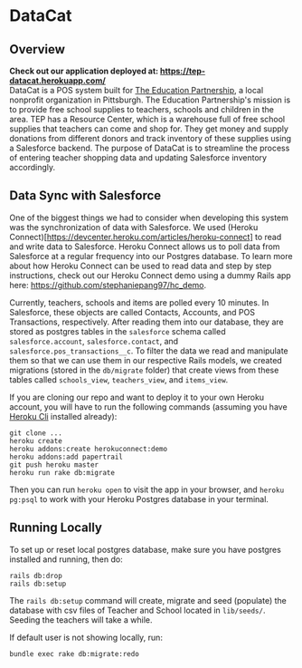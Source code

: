 # DataCat 

## Overview
**Check out our application deployed at: https://tep-datacat.herokuapp.com/**  
DataCat is a POS system built for [The Education Partnership](https://www.theeducationpartnership.org/), a local nonprofit organization in Pittsburgh. The Education Partnership's mission is to provide free school supplies to teachers, schools and children in the area. TEP has a Resource Center, which is a warehouse full of free school supplies that teachers can come and shop for. They get money and supply donations from different donors and track inventory of these supplies using a Salesforce backend. The purpose of DataCat is to streamline the process of entering teacher shopping data and updating Salesforce inventory accordingly. 

## Data Sync with Salesforce 
One of the biggest things we had to consider when developing this system was the synchronization of data with Salesforce. We used (Heroku Connect)[https://devcenter.heroku.com/articles/heroku-connect] to read and write data to Salesforce. Heroku Connect allows us to poll data from Salesforce at a regular frequency into our Postgres database. To learn more about how Heroku Connect can be used to read data and step by step instructions, check out our Heroku Connect demo using a dummy Rails app here: https://github.com/stephaniepang97/hc_demo.   

Currently, teachers, schools and items are polled every 10 minutes. In Salesforce, these objects are called Contacts, Accounts, and POS Transactions, respectively. After reading them into our database, they are stored as postgres tables in the `salesforce` schema called `salesforce.account`, `salesforce.contact`, and `salesforce.pos_transactions__c`. To filter the data we read and manipulate them so that we can use them in our respective Rails models, we created migrations (stored in the `db/migrate` folder) that create views from these tables called `schools_view`, `teachers_view`, and `items_view`.  

If you are cloning our repo and want to deploy it to your own Heroku account, you will have to run the following commands (assuming you have [Heroku Cli](https://devcenter.heroku.com/articles/heroku-cli) installed already):
```
git clone ...
heroku create 
heroku addons:create herokuconnect:demo
heroku addons:add papertrail
git push heroku master
heroku run rake db:migrate
```
Then you can run `heroku open` to visit the app in your browser, and `heroku pg:psql` to work with your Heroku Postgres database in your terminal.   

## Running Locally
To set up or reset local postgres database, make sure you have postgres installed and running, then do:
```
rails db:drop 
rails db:setup
```
The `rails db:setup` command will create, migrate and seed (populate) the database with csv files of Teacher and School located in `lib/seeds/`. Seeding the teachers will take a while.

If default user is not showing locally, run: 
```
bundle exec rake db:migrate:redo
```
